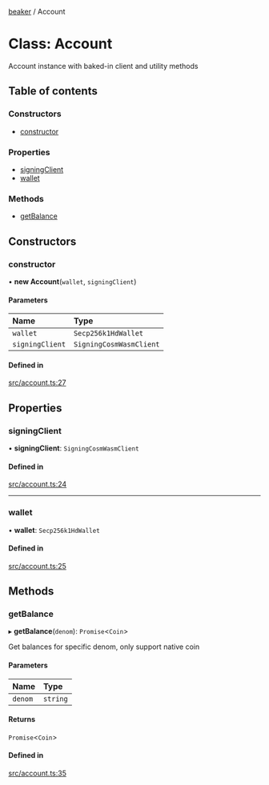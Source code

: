 [beaker](../README.md) / Account

# Class: Account

Account instance with baked-in client and utility methods

## Table of contents

### Constructors

- [constructor](Account.md#constructor)

### Properties

- [signingClient](Account.md#signingclient)
- [wallet](Account.md#wallet)

### Methods

- [getBalance](Account.md#getbalance)

## Constructors

### constructor

• **new Account**(`wallet`, `signingClient`)

#### Parameters

| Name | Type |
| :------ | :------ |
| `wallet` | `Secp256k1HdWallet` |
| `signingClient` | `SigningCosmWasmClient` |

#### Defined in

[src/account.ts:27](https://github.com/osmosis-labs/beaker/blob/c77da51/ts/beaker-console/src/account.ts#L27)

## Properties

### signingClient

• **signingClient**: `SigningCosmWasmClient`

#### Defined in

[src/account.ts:24](https://github.com/osmosis-labs/beaker/blob/c77da51/ts/beaker-console/src/account.ts#L24)

___

### wallet

• **wallet**: `Secp256k1HdWallet`

#### Defined in

[src/account.ts:25](https://github.com/osmosis-labs/beaker/blob/c77da51/ts/beaker-console/src/account.ts#L25)

## Methods

### getBalance

▸ **getBalance**(`denom`): `Promise`<`Coin`\>

Get balances for specific denom, only support native coin

#### Parameters

| Name | Type |
| :------ | :------ |
| `denom` | `string` |

#### Returns

`Promise`<`Coin`\>

#### Defined in

[src/account.ts:35](https://github.com/osmosis-labs/beaker/blob/c77da51/ts/beaker-console/src/account.ts#L35)
